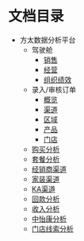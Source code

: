 # 文档目录

* 方太数据分析平台
  * 驾驶舱
    * [销售](BI/销售.md)
    * [经营](BI/经营.md)
    * [组织绩效](BI/组织绩效.md)
  * 录入/审核订单
    * [概览](BI/概览.md)
    * [渠道](BI/渠道.md)
    * [区域](BI/区域.md)
    * [产品](BI/产品.md)
    * [门店](BI/门店.md)
  * [购买分析](BI/购买分析.md)
  * [套餐分析](BI/套餐分析.md)
  * [经销商渠道](BI/经销商渠道.md)
  * [家装渠道](BI/家装渠道.md)
  * [KA渠道](BI/KA渠道.md)
  * [回款分析](BI/回款分析.md)
  * [收入分析](BI/收入分析.md)
  * [中怡康分析](BI/中怡康分析.md)
  * [门店线索分析](BI/门店线索分析.md)

